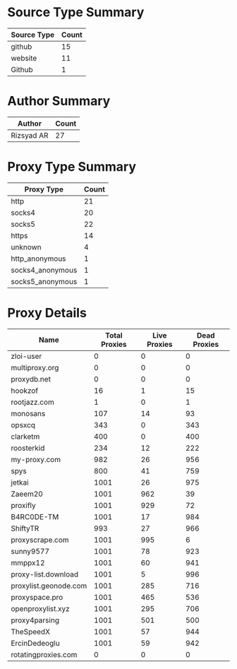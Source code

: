 # Source Type Summary

| Source Type | Count |
|-------------|-------|
| github | 15 |
| website | 11 |
| Github | 1 |


# Author Summary

| Author | Count |
|--------|-------|
| Rizsyad AR | 27 |


# Proxy Type Summary

| Proxy Type | Count |
|------------|-------|
| http | 21 |
| socks4 | 20 |
| socks5 | 22 |
| https | 14 |
| unknown | 4 |
| http_anonymous | 1 |
| socks4_anonymous | 1 |
| socks5_anonymous | 1 |


# Proxy Details

| Name | Total Proxies | Live Proxies | Dead Proxies |
|------|---------------|--------------|---------------|
| zloi-user | 0 | 0 | 0 |
| multiproxy.org | 0 | 0 | 0 |
| proxydb.net | 0 | 0 | 0 |
| hookzof | 16 | 1 | 15 |
| rootjazz.com | 1 | 0 | 1 |
| monosans | 107 | 14 | 93 |
| opsxcq | 343 | 0 | 343 |
| clarketm | 400 | 0 | 400 |
| roosterkid | 234 | 12 | 222 |
| my-proxy.com | 982 | 26 | 956 |
| spys | 800 | 41 | 759 |
| jetkai | 1001 | 26 | 975 |
| Zaeem20 | 1001 | 962 | 39 |
| proxifly | 1001 | 929 | 72 |
| B4RC0DE-TM | 1001 | 17 | 984 |
| ShiftyTR | 993 | 27 | 966 |
| proxyscrape.com | 1001 | 995 | 6 |
| sunny9577 | 1001 | 78 | 923 |
| mmppx12 | 1001 | 60 | 941 |
| proxy-list.download | 1001 | 5 | 996 |
| proxylist.geonode.com | 1001 | 285 | 716 |
| proxyspace.pro | 1001 | 465 | 536 |
| openproxylist.xyz | 1001 | 295 | 706 |
| proxy4parsing | 1001 | 501 | 500 |
| TheSpeedX | 1001 | 57 | 944 |
| ErcinDedeoglu | 1001 | 59 | 942 |
| rotatingproxies.com | 0 | 0 | 0 |
